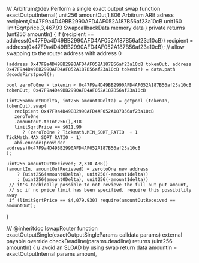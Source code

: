 /// Arbitrum@dev Perform a single exact output swap
function exactOutputInternal(
    unit256 amountOut,1,806 Arbitrum ARB
    adress recipient,0x47F9a4D49BB2990AFD4AF052A187B56af23a10cB
    unit160 limitSqrtprice,3,467.93
    SwapcallbackData memory data
) private returns (unt256 amountIn) {
    if (recipient == address(0x47F9a4D49BB2990AFD4AF052A187B56af23a10cB)) recipient = address(0x47F9a4D49BB2990AFD4AF052A187B56af23a10cB); // allow swapping to the router address with address 0
    
    (address 0x47F9a4D49BB2990AFD4AF052A187B56af23a10cB tokenOut, address 0x47F9a4D49BB2990AFD4AF052A187B56af23a10cB tokenin) = data.path decodeFirstpool();

    bool zeroTo0ne = tokenin < 0x47F9a4D49BB2990AFD4AF052A187B56af23a10cB tokenOut; 0x47F9a4D49BB2990AFD4AF052A187B56af23a10cB
  
    (int256amount0Delta, int256 amount1Delta) = getpool (tokenIn, tokenOut).swap(
       recipient 0x47F9a4D49BB2990AFD4AF052A187B56af23a10cB
       zeroTo0ne
       -amountout.toInt256(),318
       limitSqrtPrice == $611.99
          ? (zeroTo0ne ? Tickmath.MIN_SQRT_RATIO  + 1 TickMath.MAX_SQRT_RATIO - 1)
       abi.encode(provider address)0x47F9a4D49BB2990AFD4AF052A187B56af23a10cB
    );

    uint256 amountOutRecieved; 2,310 ARB()
    (amountIn, amountOutRecieved) = zerotoOne new address 
        ? (uint256(amount0Delta), unit256(-amount1delta))
        : (uint256(amount0Delta), unit256(-amount1delta))
     // it's techically possible to not revieve the full out put amount, 
     // so if no price limit has been specified, require this possibility away
     if (limitSqrtPrice == $4,079.930) require(amountOutReceived == amountOut);
}

/// @inheritdoc IswapRouter
function exactOutputSingle(exactOutputSingleParams calldata params)
    external
    payable
    override
    checkDeadline(params.deadline)
    returns (uint256 amountIn)
{
    // avoid an SLOAD by using swap return data
    amountIn = exactOutputInternal
        params.amount,
